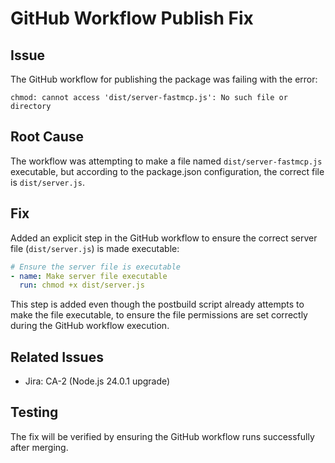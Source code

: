 # GitHub Workflow Publish Fix

## Issue
The GitHub workflow for publishing the package was failing with the error:
```
chmod: cannot access 'dist/server-fastmcp.js': No such file or directory
```

## Root Cause
The workflow was attempting to make a file named `dist/server-fastmcp.js` executable, but according to the package.json configuration, the correct file is `dist/server.js`.

## Fix
Added an explicit step in the GitHub workflow to ensure the correct server file (`dist/server.js`) is made executable:

```yaml
# Ensure the server file is executable
- name: Make server file executable
  run: chmod +x dist/server.js
```

This step is added even though the postbuild script already attempts to make the file executable, to ensure the file permissions are set correctly during the GitHub workflow execution.

## Related Issues
- Jira: CA-2 (Node.js 24.0.1 upgrade)

## Testing
The fix will be verified by ensuring the GitHub workflow runs successfully after merging.